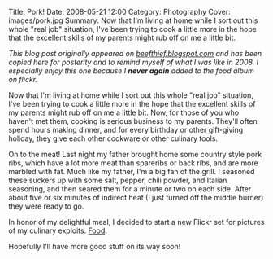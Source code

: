 Title: Pork!
Date: 2008-05-21 12:00
Category: Photography
Cover: images/pork.jpg
Summary: Now that I'm living at home while I sort out this whole "real job" situation, I've been trying to cook a little more in the hope that the excellent skills of my parents might rub off on me a little bit.

_This blog post originally appeared on [beefthief.blogspot.com](https://beefthief.blogspot.com/2008/05/pork.html) and has been copied here for posterity and to remind myself of what I was like in 2008. I especially enjoy this one because I **never again** added to the food album on flickr._

Now that I'm living at home while I sort out this whole "real job" situation, I've been trying to cook a little more in the hope that the excellent skills of my parents might rub off on me a little bit. Now, for those of you who haven't met them, cooking is serious business to my parents. They'll often spend hours making dinner, and for every birthday or other gift-giving holiday, they give each other cookware or other culinary tools.

On to the meat! Last night my father brought home some country style pork ribs, which have a lot more meat than spareribs or back ribs, and are more marbled with fat. Much like my father, I'm a big fan of the grill. I seasoned these suckers up with some salt, pepper, chili powder, and Italian seasoning, and then seared them for a minute or two on each side. After about five or six minutes of indirect heat (I just turned off the middle burner) they were ready to go.

In honor of my delightful meal, I decided to start a new Flickr set for pictures of my culinary exploits: [Food](https://www.flickr.com/photos/ho0ber/sets/72157605164682130/).

Hopefully I'll have more good stuff on its way soon!
